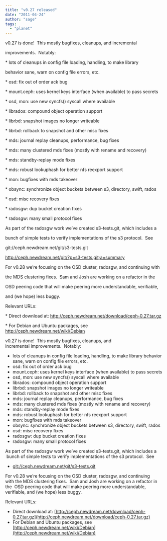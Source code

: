 ```yaml
---
title: "v0.27 released"
date: "2011-04-24"
author: "sage"
tags: 
  - "planet"
---
```


v0.27 is done!  This mostly bugfixes, cleanups, and incremental

improvements.  Notably:

\* lots of cleanups in config file loading, handling, to make library

behavior sane, warn on config file errors, etc.

\* osd: fix out of order ack bug

\* mount.ceph: uses kernel keys interface (when available) to pass secrets

\* osd, mon: use new syncfs() syscall where available

\* librados: compound object operation support

\* librbd: snapshot images no longer writeable

\* librbd: rollback to snapshot and other misc fixes

\* mds: journal replay cleanups, performance, bug fixes

\* mds: many clustered mds fixes (mostly with rename and recovery)

\* mds: standby-replay mode fixes

\* mds: robust lookuphash for better nfs reexport support

\* mon: bugfixes with mds takeover

\* obsync: synchronize object buckets between s3, directory, swift, rados

\* osd: misc recovery fixes

\* radosgw: dup bucket creation fixes

\* radosgw: many small protocol fixes

As part of the radosgw work we’ve created s3-tests.git, which includes a

bunch of simple tests to verify implementations of the s3 protocol.  See

git://ceph.newdream.net/git/s3-tests.git

http://ceph.newdream.net/git/?p=s3-tests.git;a=summary

For v0.28 we’re focusing on the OSD cluster, radosgw, and continuing with

the MDS clustering fixes.  Sam and Josh are working on a refactor in the

OSD peering code that will make peering more understandable, verifiable,

and (we hope) less buggy.

Relevant URLs:

\* Direct download at: http://ceph.newdream.net/download/ceph-0.27.tar.gz

\* For Debian and Ubuntu packages, see http://ceph.newdream.net/wiki/Debian

v0.27 is done!  This mostly bugfixes, cleanups, and incremental improvements.  Notably:

- lots of cleanups in config file loading, handling, to make library behavior sane, warn on config file errors, etc.
- osd: fix out of order ack bug
- mount.ceph: uses kernel keys interface (when available) to pass secrets
- osd, mon: use new syncfs() syscall where available
- librados: compound object operation support
- librbd: snapshot images no longer writeable
- librbd: rollback to snapshot and other misc fixes
- mds: journal replay cleanups, performance, bug fixes
- mds: many clustered mds fixes (mostly with rename and recovery)
- mds: standby-replay mode fixes
- mds: robust lookuphash for better nfs reexport support
- mon: bugfixes with mds takeover
- obsync: synchronize object buckets between s3, directory, swift, rados
- osd: misc recovery fixes
- radosgw: dup bucket creation fixes
- radosgw: many small protocol fixes

As part of the radosgw work we’ve created s3-tests.git, which includes a  bunch of simple tests to verify implementations of the s3 protocol.  See

- [git://ceph.newdream.net/git/s3-tests.git](http://ceph.newdream.net/git/?p=s3-tests.git;a=summary)

For v0.28 we’re focusing on the OSD cluster, radosgw, and continuing with the MDS clustering fixes.  Sam and Josh are working on a refactor in the  OSD peering code that will make peering more understandable, verifiable, and (we hope) less buggy.

Relevant URLs:

- Direct download at: [http://ceph.newdream.net/download/ceph-0.27.tar.gz](http://ceph.newdream.net/download/ceph-0.27.tar.gz)
- For Debian and Ubuntu packages, see [http://ceph.newdream.net/wiki/Debian](http://ceph.newdream.net/wiki/Debian)

